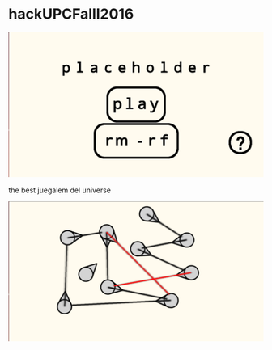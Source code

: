 # hackUPCFalll2016

![title](title.png)

the best juegalem del universe

![screenshot](screenshot.png)
